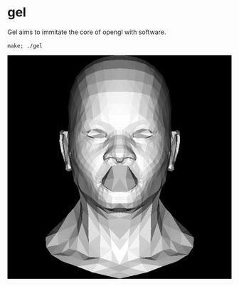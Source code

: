 # gel

Gel aims to immitate the core of opengl with software.

    make; ./gel

![screenshot](scrots/2017-12-12-012919_600x600_scrot.png)
